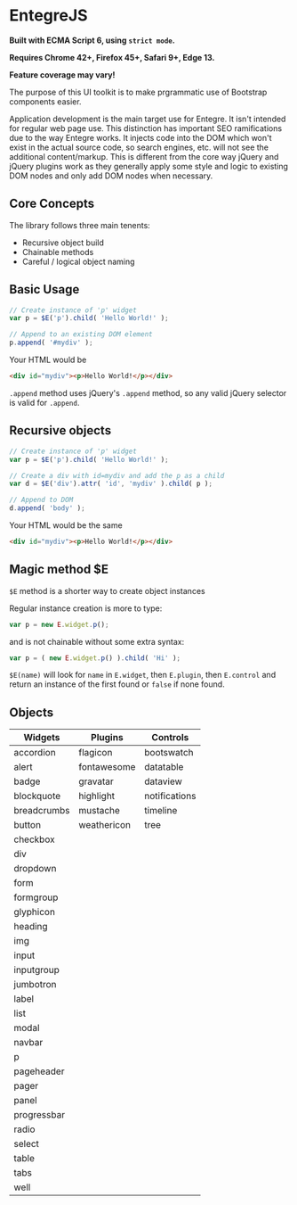 # EntegreJS

**Built with ECMA Script 6, using `strict mode`.**

**Requires Chrome 42+, Firefox 45+, Safari 9+, Edge 13.**

**Feature coverage may vary!**

The purpose of this UI toolkit is to make prgrammatic use of Bootstrap components easier.

Application development is the main target use for Entegre. It isn't intended for regular web page use. This distinction has important SEO ramifications due to the way Entegre works. It injects code into the DOM which won't exist in the actual source code, so search engines, etc. will not see the additional content/markup. This is different from the core way jQuery and jQuery plugins work as they generally apply some style and logic to existing DOM nodes and only add DOM nodes when necessary.

## Core Concepts

The library follows three main tenents:

* Recursive object build
* Chainable methods
* Careful / logical object naming

## Basic Usage

```javascript
// Create instance of 'p' widget
var p = $E('p').child( 'Hello World!' );

// Append to an existing DOM element
p.append( '#mydiv' );
```

Your HTML would be

```html
<div id="mydiv"><p>Hello World!</p></div>
```


`.append` method uses jQuery's `.append` method, so any valid jQuery selector is valid for `.append`.

## Recursive objects

```javascript
// Create instance of 'p' widget
var p = $E('p').child( 'Hello World!' );

// Create a div with id=mydiv and add the p as a child
var d = $E('div').attr( 'id', 'mydiv' ).child( p );

// Append to DOM
d.append( 'body' );
```

Your HTML would be the same

```html
<div id="mydiv"><p>Hello World!</p></div>
```

## Magic method $E

`$E` method is a shorter way to create object instances

Regular instance creation is more to type:

```javascript
var p = new E.widget.p();
```
and is not chainable without some extra syntax:

```javascript
var p = ( new E.widget.p() ).child( 'Hi' );
```

`$E(name)` will look for `name` in `E.widget`, then `E.plugin`, then `E.control` and return an instance of the first found or `false` if none found.

## Objects

| Widgets | Plugins | Controls |
| ---     | ---     | ---      |
| accordion | flagicon | bootswatch |
| alert | fontawesome | datatable |
| badge | gravatar | dataview |
| blockquote | highlight | notifications |
| breadcrumbs | mustache | timeline |
| button | weathericon | tree |
| checkbox |
| div |
| dropdown |
| form |
| formgroup |
| glyphicon |
| heading |
| img |
| input |
| inputgroup |
| jumbotron |
| label |
| list |
| modal |
| navbar |
| p |
| pageheader |
| pager |
| panel |
| progressbar |
| radio |
| select |
| table |
| tabs |
| well |
